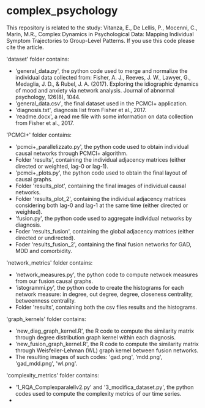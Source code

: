 # complex_psychology
This repository is related to the study: Vitanza, E., De Lellis, P., Mocenni, C., Marin, M.R., Complex Dynamics in Psychological Data: Mapping Individual Symptom Trajectories to Group-Level Patterns. If you use this code please cite the article.

'dataset' folder contains:
- 'general_data.py', the python code used to merge and normalize the individual data collected from: Fisher, A. J., Reeves, J. W., Lawyer, G., Medaglia, J. D., & Rubel, J. A. (2017). Exploring the idiographic dynamics of mood and anxiety via network analysis. Journal of abnormal psychology, 126(8), 1044.
- 'general_data.csv', the final dataset used in the PCMCI+ application.
- 'diagnosis.txt', diagnosis list from Fisher et al., 2017.
- 'readme.docx', a read me file with some information on data collection from Fisher et al., 2017.

'PCMCI+' folder contains:
- 'pcmci+_parallelizzato.py', the python code used to obtain individual causal networks through PCMCI+ algorithm.
- Folder 'results', containing the individual adjacency matrices (either directed or weighted, lag-0 or lag-1).
- 'pcmci+_plots.py', the python code used to obtain the final layout of causal graphs.
- Folder 'results_plot', containing the final images of individual causal networks.
- Folder 'results_plot_2', containing the individual adjacency matrices considering both lag-0 and lag-1 at the same time (either directed or weighted).
- 'fusion.py', the python code used to aggregate individual networks by diagnosis.
- Foder 'results_fusion', containing the global adjacency matrices (either directed or undirected).
- Foder 'results_fusion_2', containing the final fusion networks for GAD, MDD and comorbidity.

'network_metrics' folder contains:
- 'network_measures.py', the python code to compute netwoek measures from our fusion causal graphs.
- 'istogrammi.py', the python code to create the histograms for each network measure: in degree, out degree, degree, closeness centrality, betweenness centrality.
- Folder 'results', containing both the csv files results and the histograms.

'graph_kernels' folder contains:
- 'new_diag_graph_kernel.R', the R code to compute the similarity matrix through degree distribution graph kernel within each diagnosis.
- 'new_fusion_graph_kernel.R', the R code to compute the similarity matrix through Weisfeiler-Lehman (WL) graph kernel between fusion networks.
- The resulting images of such codes: 'gad.png', 'mdd.png', 'gad_mdd.png', 'wl.png'.

'complexity_metrics' folder contains: 
- '1_RQA_Complexparalellv2.py' and '3_modifica_dataset.py', the python codes used to compute the complexity metrics of our time series.
- 
  
